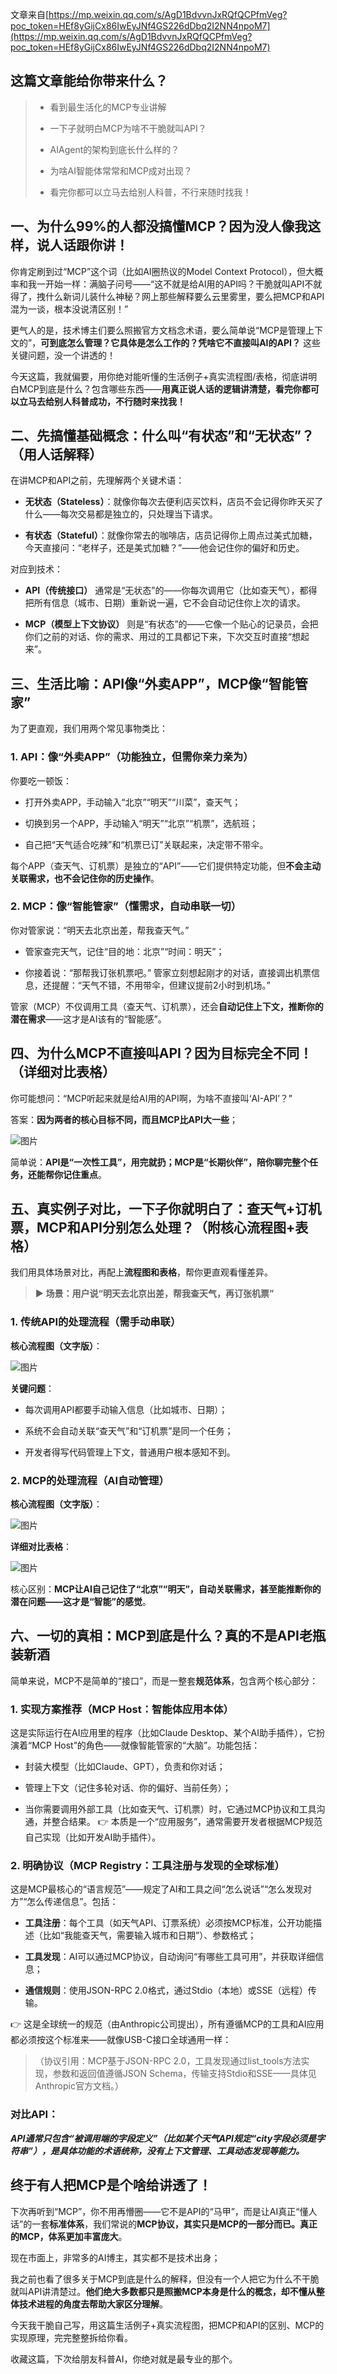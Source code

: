 文章来自[https://mp.weixin.qq.com/s/AgD1BdvvnJxRQfQCPfmVeg?poc_token=HEf8yGijCx86IwEyJNf4GS226dDbq2I2NN4npoM7](https://mp.weixin.qq.com/s/AgD1BdvvnJxRQfQCPfmVeg?poc_token=HEf8yGijCx86IwEyJNf4GS226dDbq2I2NN4npoM7)

## 这篇文章能给你带来什么？

> - 看到最生活化的MCP专业讲解
>     
> - 一下子就明白MCP为啥不干脆就叫API？
>     
> - AIAgent的架构到底长什么样的？
>     
> - 为啥AI智能体常常和MCP成对出现？
>     
> - 看完你都可以立马去给别人科普，不行来随时找我！
>     

## 一、为什么99%的人都没搞懂MCP？因为没人像我这样，说人话跟你讲！

你肯定刷到过“MCP”这个词（比如AI圈热议的Model Context Protocol），但大概率和我一开始一样：满脑子问号——“这不就是给AI用的API吗？干脆就叫API不就得了，拽什么新词儿装什么神秘？网上那些解释要么云里雾里，要么把MCP和API混为一谈，根本没说清区别！”

更气人的是，技术博主们要么照搬官方文档念术语，要么简单说“MCP是管理上下文的”，**可到底怎么管理？它具体是怎么工作的？凭啥它不直接叫AI的API？** 这些关键问题，没一个讲透的！

今天这篇，我就偏要，用你绝对能听懂的生活例子+真实流程图/表格，彻底讲明白MCP到底是什么？包含哪些东西——**用真正说人话的逻辑讲清楚，看完你都可以立马去给别人科普成功，不行随时来找我！**

## 二、先搞懂基础概念：什么叫“有状态”和“无状态”？（用人话解释）

在讲MCP和API之前，先理解两个关键术语：

- **无状态（Stateless）**：就像你每次去便利店买饮料，店员不会记得你昨天买了什么——每次交易都是独立的，只处理当下请求。
    
- **有状态（Stateful）**：就像你常去的咖啡店，店员记得你上周点过美式加糖，今天直接问：“老样子，还是美式加糖？”——他会记住你的偏好和历史。
    

对应到技术：

- **API（传统接口）** 通常是“无状态”的——你每次调用它（比如查天气），都得把所有信息（城市、日期）重新说一遍，它不会自动记住你上次的请求。
    
- **MCP（模型上下文协议）** 则是“有状态”的——它像一个贴心的记录员，会把你们之前的对话、你的需求、用过的工具都记下来，下次交互时直接“想起来”。
    
      

## 三、生活比喻：API像“外卖APP”，MCP像“智能管家”

为了更直观，我们用两个常见事物类比：

### 1. API：像“外卖APP”（功能独立，但需你亲力亲为）

你要吃一顿饭：

- 打开外卖APP，手动输入“北京”“明天”“川菜”，查天气；
    
- 切换到另一个APP，手动输入“明天”“北京”“机票”，选航班；
    
- 自己把“天气适合吃辣”和“机票已订”关联起来，决定带不带伞。
    

每个APP（查天气、订机票）是独立的“API”——它们提供特定功能，但**不会主动关联需求，也不会记住你的历史操作**。


### 2. MCP：像“智能管家”（懂需求，自动串联一切）

你对管家说：“明天去北京出差，帮我查天气。”

- 管家查完天气，记住“目的地：北京”“时间：明天”；
    
- 你接着说：“那帮我订张机票吧。” 管家立刻想起刚才的对话，直接调出机票信息，还提醒：“天气不错，不用带伞，但建议提前2小时到机场。”
    

管家（MCP）不仅调用工具（查天气、订机票），还会**自动记住上下文，推断你的潜在需求**——这才是AI该有的“智能感”。

  

## 四、为什么MCP不直接叫API？因为目标完全不同！（详细对比表格）

你可能想问：“MCP听起来就是给AI用的API啊，为啥不直接叫‘AI-API’？”

答案：**因为两者的核心目标不同，而且MCP比API大一些**；

![图片](../images/10_2025091301.png)

简单说：**API是“一次性工具”，用完就扔；MCP是“长期伙伴”，陪你聊完整个任务，还能帮你记住重点**。

  

## 五、真实例子对比，一下子你就明白了：查天气+订机票，MCP和API分别怎么处理？（附核心流程图+表格）

我们用具体场景对比，再配上**流程图和表格**，帮你更直观看懂差异。

> **▶ 场景：用户说“明天去北京出差，帮我查天气，再订张机票”**

### 1. 传统API的处理流程（需手动串联）

**核心流程图（文字版）**：

![图片](../images/10_2025091302.png)


**关键问题**：

- 每次调用API都要手动输入信息（比如城市、日期）；
    
- 系统不会自动关联“查天气”和“订机票”是同一个任务；
    
- 开发者得写代码管理上下文，普通用户根本感知不到。
    

### 2. MCP的处理流程（AI自动管理）

**核心流程图（文字版）**：

![图片](../images/10_2025091303.png)

**详细对比表格**：

![图片](../images/10_2025091304.png)

核心区别：**MCP让AI自己记住了“北京”“明天”，自动关联需求，甚至能推断你的潜在问题——这才是“智能”的感觉**。

  

## 六、一切的真相：MCP到底是什么？真的不是API老瓶装新酒

简单来说，MCP不是简单的“接口”，而是一整套**规范体系**，包含两个核心部分：

### 1. 实现方案推荐（MCP Host：智能体应用本体）

这是实际运行在AI应用里的程序（比如Claude Desktop、某个AI助手插件），它扮演着“MCP Host”的角色——就像智能管家的“大脑”。功能包括：

- 封装大模型（比如Claude、GPT），负责和你对话；
    
- 管理上下文（记住多轮对话、你的偏好、当前任务）；
    
- 当你需要调用外部工具（比如查天气、订机票）时，它通过MCP协议和工具沟通，并整合结果。 👉 本质是一个“应用服务”，通常需要开发者根据MCP规范自己实现（比如开发AI助手插件）。
    

### 2. 明确协议（MCP Registry：工具注册与发现的全球标准）

这是MCP最核心的“语言规范”——规定了AI和工具之间“怎么说话”“怎么发现对方”“怎么传递信息”。包括：

- **工具注册**：每个工具（如天气API、订票系统）必须按MCP标准，公开功能描述（比如“我能查天气，需要输入城市和日期”）、参数格式；
    
- **工具发现**：AI可以通过MCP协议，自动询问“有哪些工具可用”，并获取详细信息；
    
- **通信规则**：使用JSON-RPC 2.0格式，通过Stdio（本地）或SSE（远程）传输。
    

👉 这是全球统一的规范（由Anthropic公司提出），所有遵循MCP的工具和AI应用都必须按这个标准来——就像USB-C接口全球通用一样：

> （协议引用：MCP基于JSON-RPC 2.0，工具发现通过list_tools方法实现，参数和返回值遵循JSON Schema，传输支持Stdio和SSE——具体见Anthropic官方文档。）

### 对比API：

_**API通常只包含“被调用端的字段定义”（比如某个天气API规定“city字段必须是字符串”），是具体功能的术语统称，没有上下文管理、工具动态发现等能力。**_

## 终于有人把MCP是个啥给讲透了！

下次再听到“MCP”，你不用再懵圈——它不是API的“马甲”，而是让AI真正“懂人话”的一套**标准体系**，我们常说的**MCP协议，其实只是MCP的一部分而已。真正的MCP，体系更加丰富庞大**。

现在市面上，非常多的AI博主，其实都不是技术出身；

我之前也看了很多关于MCP到底是什么的解释，但没有一个人把它为什么不干脆就叫API讲清楚过。**他们绝大多数都只是照搬MCP本身是什么的概念，却不懂从整体技术进程的角度去帮助大家区分理解**。

今天我干脆自己写，用这篇生活例子+真实流程图，把MCP和API的区别、MCP的实现原理，完完整整拆给你看。

收藏这篇，下次给朋友科普AI，你绝对就是最专业的那个。
